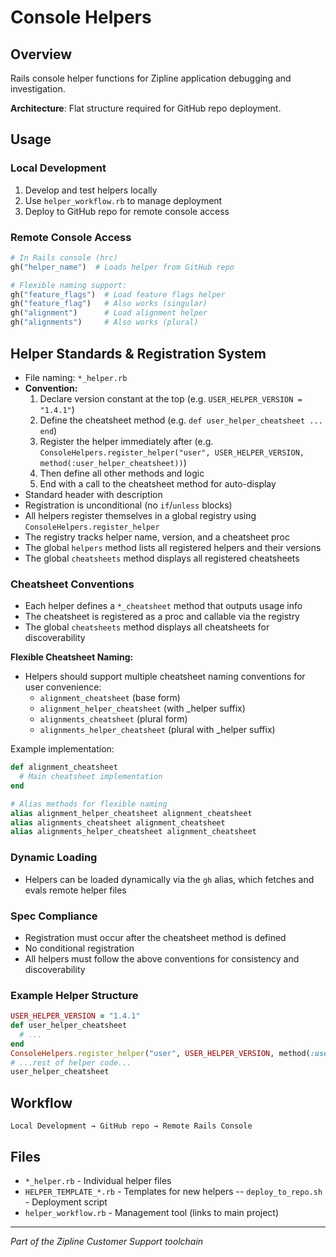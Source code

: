 # Console Helpers

## Overview

Rails console helper functions for Zipline application debugging and investigation.

**Architecture**: Flat structure required for GitHub repo deployment.

## Usage

### Local Development

1. Develop and test helpers locally
2. Use `helper_workflow.rb` to manage deployment
3. Deploy to GitHub repo for remote console access

### Remote Console Access

```ruby
# In Rails console (hrc)
gh("helper_name")  # Loads helper from GitHub repo

# Flexible naming support:
gh("feature_flags")  # Load feature flags helper
gh("feature_flag")   # Also works (singular)
gh("alignment")      # Load alignment helper
gh("alignments")     # Also works (plural)
```

## Helper Standards & Registration System

- File naming: `*_helper.rb`
- **Convention:**
  1. Declare version constant at the top (e.g. `USER_HELPER_VERSION = "1.4.1"`)
  2. Define the cheatsheet method (e.g. `def user_helper_cheatsheet ... end`)
  3. Register the helper immediately after (e.g. `ConsoleHelpers.register_helper("user", USER_HELPER_VERSION, method(:user_helper_cheatsheet))`)
  4. Then define all other methods and logic
  5. End with a call to the cheatsheet method for auto-display
- Standard header with description
- Registration is unconditional (no `if`/`unless` blocks)
- All helpers register themselves in a global registry using `ConsoleHelpers.register_helper`
- The registry tracks helper name, version, and a cheatsheet proc
- The global `helpers` method lists all registered helpers and their versions
- The global `cheatsheets` method displays all registered cheatsheets

### Cheatsheet Conventions

- Each helper defines a `*_cheatsheet` method that outputs usage info
- The cheatsheet is registered as a proc and callable via the registry
- The global `cheatsheets` method displays all cheatsheets for discoverability

**Flexible Cheatsheet Naming:**

- Helpers should support multiple cheatsheet naming conventions for user convenience:
  - `alignment_cheatsheet` (base form)
  - `alignment_helper_cheatsheet` (with \_helper suffix)
  - `alignments_cheatsheet` (plural form)
  - `alignments_helper_cheatsheet` (plural with \_helper suffix)

Example implementation:

```ruby
def alignment_cheatsheet
  # Main cheatsheet implementation
end

# Alias methods for flexible naming
alias alignment_helper_cheatsheet alignment_cheatsheet
alias alignments_cheatsheet alignment_cheatsheet
alias alignments_helper_cheatsheet alignment_cheatsheet
```

### Dynamic Loading

- Helpers can be loaded dynamically via the `gh` alias, which fetches and evals remote helper files

### Spec Compliance

- Registration must occur after the cheatsheet method is defined
- No conditional registration
- All helpers must follow the above conventions for consistency and discoverability

### Example Helper Structure

```ruby
USER_HELPER_VERSION = "1.4.1"
def user_helper_cheatsheet
  # ...
end
ConsoleHelpers.register_helper("user", USER_HELPER_VERSION, method(:user_helper_cheatsheet))
# ...rest of helper code...
user_helper_cheatsheet
```

## Workflow

```
Local Development → GitHub repo → Remote Rails Console
```

## Files

- `*_helper.rb` - Individual helper files
- `HELPER_TEMPLATE_*.rb` - Templates for new helpers
  -- `deploy_to_repo.sh` - Deployment script
- `helper_workflow.rb` - Management tool (links to main project)

---

_Part of the Zipline Customer Support toolchain_
